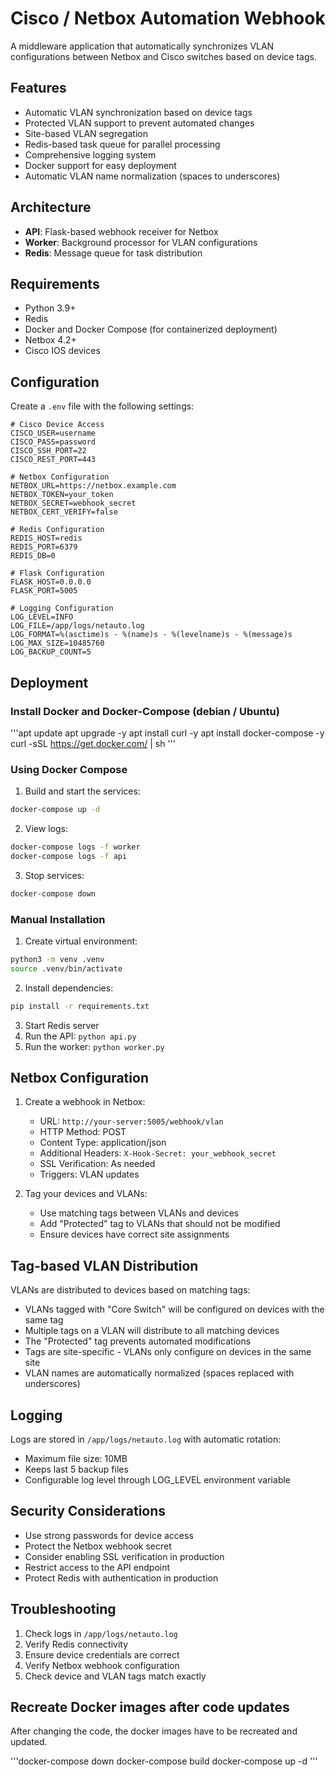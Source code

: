 # Cisco / Netbox Automation Webhook

A middleware application that automatically synchronizes VLAN configurations between Netbox and Cisco switches based on device tags.

## Features

- Automatic VLAN synchronization based on device tags
- Protected VLAN support to prevent automated changes
- Site-based VLAN segregation
- Redis-based task queue for parallel processing
- Comprehensive logging system
- Docker support for easy deployment
- Automatic VLAN name normalization (spaces to underscores)

## Architecture

- **API**: Flask-based webhook receiver for Netbox
- **Worker**: Background processor for VLAN configurations
- **Redis**: Message queue for task distribution

## Requirements

- Python 3.9+
- Redis
- Docker and Docker Compose (for containerized deployment)
- Netbox 4.2+
- Cisco IOS devices

## Configuration

Create a `.env` file with the following settings:

```env
# Cisco Device Access
CISCO_USER=username
CISCO_PASS=password
CISCO_SSH_PORT=22
CISCO_REST_PORT=443

# Netbox Configuration
NETBOX_URL=https://netbox.example.com
NETBOX_TOKEN=your_token
NETBOX_SECRET=webhook_secret
NETBOX_CERT_VERIFY=false

# Redis Configuration
REDIS_HOST=redis
REDIS_PORT=6379
REDIS_DB=0

# Flask Configuration
FLASK_HOST=0.0.0.0
FLASK_PORT=5005

# Logging Configuration
LOG_LEVEL=INFO
LOG_FILE=/app/logs/netauto.log
LOG_FORMAT=%(asctime)s - %(name)s - %(levelname)s - %(message)s
LOG_MAX_SIZE=10485760
LOG_BACKUP_COUNT=5
```

## Deployment

### Install Docker and Docker-Compose (debian / Ubuntu)

'''apt update
apt upgrade -y
apt install curl -y
apt install docker-compose -y
curl -sSL https://get.docker.com/ | sh
'''

### Using Docker Compose

1. Build and start the services:
```bash
docker-compose up -d
```

2. View logs:
```bash
docker-compose logs -f worker
docker-compose logs -f api
```

3. Stop services:
```bash
docker-compose down
```

### Manual Installation

1. Create virtual environment:
```bash
python3 -m venv .venv
source .venv/bin/activate
```

2. Install dependencies:
```bash
pip install -r requirements.txt
```

3. Start Redis server
4. Run the API: `python api.py`
5. Run the worker: `python worker.py`

## Netbox Configuration

1. Create a webhook in Netbox:
   - URL: `http://your-server:5005/webhook/vlan`
   - HTTP Method: POST
   - Content Type: application/json
   - Additional Headers: `X-Hook-Secret: your_webhook_secret`
   - SSL Verification: As needed
   - Triggers: VLAN updates

2. Tag your devices and VLANs:
   - Use matching tags between VLANs and devices
   - Add "Protected" tag to VLANs that should not be modified
   - Ensure devices have correct site assignments

## Tag-based VLAN Distribution

VLANs are distributed to devices based on matching tags:
- VLANs tagged with "Core Switch" will be configured on devices with the same tag
- Multiple tags on a VLAN will distribute to all matching devices
- The "Protected" tag prevents automated modifications
- Tags are site-specific - VLANs only configure on devices in the same site
- VLAN names are automatically normalized (spaces replaced with underscores)

## Logging

Logs are stored in `/app/logs/netauto.log` with automatic rotation:
- Maximum file size: 10MB
- Keeps last 5 backup files
- Configurable log level through LOG_LEVEL environment variable

## Security Considerations

- Use strong passwords for device access
- Protect the Netbox webhook secret
- Consider enabling SSL verification in production
- Restrict access to the API endpoint
- Protect Redis with authentication in production

## Troubleshooting

1. Check logs in `/app/logs/netauto.log`
2. Verify Redis connectivity
3. Ensure device credentials are correct
4. Verify Netbox webhook configuration
5. Check device and VLAN tags match exactly

## Recreate Docker images after code updates

After changing the code, the docker images have to be recreated and updated.

'''docker-compose down
docker-compose build
docker-compose up -d
'''